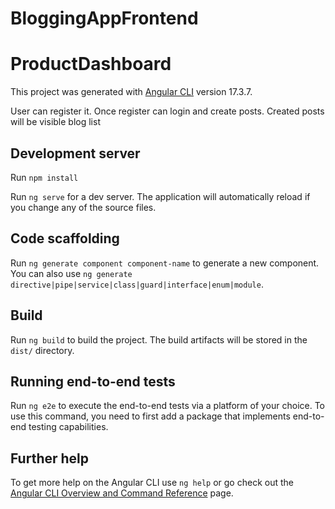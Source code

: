 # BloggingAppFrontend

# ProductDashboard

This project was generated with [Angular CLI](https://github.com/angular/angular-cli) version 17.3.7.

User can register it.
Once register can login and create posts.
Created posts will be visible blog list

## Development server

Run `npm install`
 
Run `ng serve` for a dev server. The application will automatically reload if you change any of the source files.


## Code scaffolding

Run `ng generate component component-name` to generate a new component. You can also use `ng generate directive|pipe|service|class|guard|interface|enum|module`.

## Build

Run `ng build` to build the project. The build artifacts will be stored in the `dist/` directory.

## Running end-to-end tests

Run `ng e2e` to execute the end-to-end tests via a platform of your choice. To use this command, you need to first add a package that implements end-to-end testing capabilities.

## Further help

To get more help on the Angular CLI use `ng help` or go check out the [Angular CLI Overview and Command Reference](https://angular.io/cli) page.
